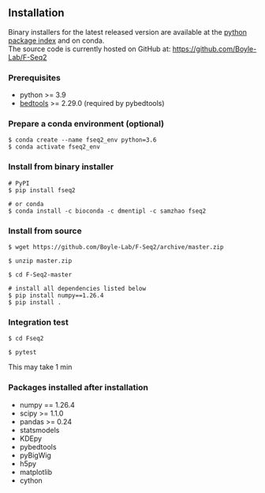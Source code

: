 ## Installation

Binary installers for the latest released version are available at the [python package index](https://pypi.org/project/pandas) and on conda.  
The source code is currently hosted on GitHub at: https://github.com/Boyle-Lab/F-Seq2

### Prerequisites
- python >= 3.9
- [bedtools](https://bedtools.readthedocs.io/en/latest/content/installation.html) >= 2.29.0 (required by pybedtools)


### Prepare a conda environment (optional)
```
$ conda create --name fseq2_env python=3.6
$ conda activate fseq2_env
```

### Install from binary installer

```
# PyPI
$ pip install fseq2

# or conda
$ conda install -c bioconda -c dmentipl -c samzhao fseq2
```

### Install from source

```
$ wget https://github.com/Boyle-Lab/F-Seq2/archive/master.zip

$ unzip master.zip

$ cd F-Seq2-master

# install all dependencies listed below
$ pip install numpy==1.26.4
$ pip install .
```

### Integration test
```
$ cd Fseq2

$ pytest
```
This may take 1 min


### Packages installed after installation

- numpy == 1.26.4
- scipy >= 1.1.0
- pandas >= 0.24
- statsmodels
- KDEpy
- pybedtools
- pyBigWig
- h5py
- matplotlib
- cython
